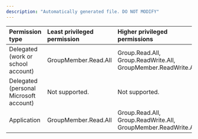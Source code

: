 ```yaml
---
description: "Automatically generated file. DO NOT MODIFY"
---
```


|Permission type|Least privileged permission|Higher privileged permissions|
|:---|:---|:---|
|Delegated (work or school account)|GroupMember.Read.All|Group.Read.All, Group.ReadWrite.All, GroupMember.ReadWrite.All|
|Delegated (personal Microsoft account)|Not supported.|Not supported.|
|Application|GroupMember.Read.All|Group.Read.All, Group.ReadWrite.All, GroupMember.ReadWrite.All|

